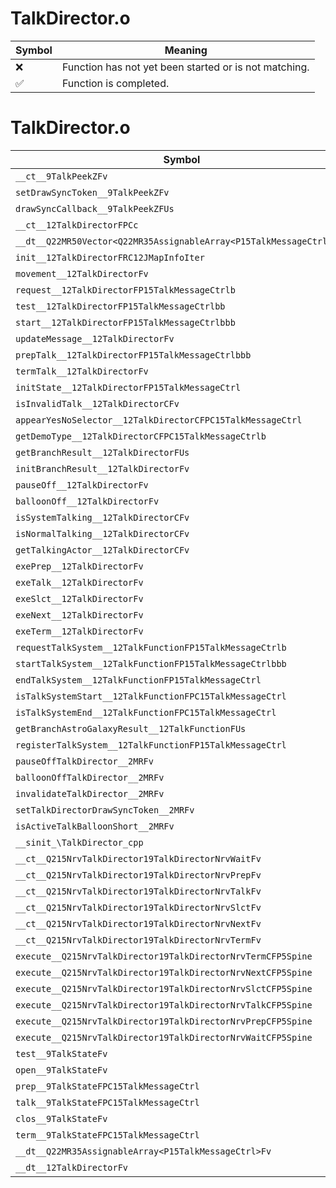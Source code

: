 # TalkDirector.o
| Symbol | Meaning 
| ------------- | ------------- 
| :x: | Function has not yet been started or is not matching. 
| :white_check_mark: | Function is completed. 


# TalkDirector.o
| Symbol | Decompiled? |
| ------------- | ------------- |
| `__ct__9TalkPeekZFv` | :x: |
| `setDrawSyncToken__9TalkPeekZFv` | :x: |
| `drawSyncCallback__9TalkPeekZFUs` | :x: |
| `__ct__12TalkDirectorFPCc` | :x: |
| `__dt__Q22MR50Vector<Q22MR35AssignableArray<P15TalkMessageCtrl>>Fv` | :x: |
| `init__12TalkDirectorFRC12JMapInfoIter` | :x: |
| `movement__12TalkDirectorFv` | :x: |
| `request__12TalkDirectorFP15TalkMessageCtrlb` | :x: |
| `test__12TalkDirectorFP15TalkMessageCtrlbb` | :x: |
| `start__12TalkDirectorFP15TalkMessageCtrlbbb` | :x: |
| `updateMessage__12TalkDirectorFv` | :x: |
| `prepTalk__12TalkDirectorFP15TalkMessageCtrlbbb` | :x: |
| `termTalk__12TalkDirectorFv` | :x: |
| `initState__12TalkDirectorFP15TalkMessageCtrl` | :x: |
| `isInvalidTalk__12TalkDirectorCFv` | :x: |
| `appearYesNoSelector__12TalkDirectorCFPC15TalkMessageCtrl` | :x: |
| `getDemoType__12TalkDirectorCFPC15TalkMessageCtrlb` | :x: |
| `getBranchResult__12TalkDirectorFUs` | :x: |
| `initBranchResult__12TalkDirectorFv` | :x: |
| `pauseOff__12TalkDirectorFv` | :x: |
| `balloonOff__12TalkDirectorFv` | :x: |
| `isSystemTalking__12TalkDirectorCFv` | :x: |
| `isNormalTalking__12TalkDirectorCFv` | :x: |
| `getTalkingActor__12TalkDirectorCFv` | :x: |
| `exePrep__12TalkDirectorFv` | :x: |
| `exeTalk__12TalkDirectorFv` | :x: |
| `exeSlct__12TalkDirectorFv` | :x: |
| `exeNext__12TalkDirectorFv` | :x: |
| `exeTerm__12TalkDirectorFv` | :x: |
| `requestTalkSystem__12TalkFunctionFP15TalkMessageCtrlb` | :x: |
| `startTalkSystem__12TalkFunctionFP15TalkMessageCtrlbbb` | :x: |
| `endTalkSystem__12TalkFunctionFP15TalkMessageCtrl` | :x: |
| `isTalkSystemStart__12TalkFunctionFPC15TalkMessageCtrl` | :x: |
| `isTalkSystemEnd__12TalkFunctionFPC15TalkMessageCtrl` | :x: |
| `getBranchAstroGalaxyResult__12TalkFunctionFUs` | :x: |
| `registerTalkSystem__12TalkFunctionFP15TalkMessageCtrl` | :x: |
| `pauseOffTalkDirector__2MRFv` | :x: |
| `balloonOffTalkDirector__2MRFv` | :x: |
| `invalidateTalkDirector__2MRFv` | :x: |
| `setTalkDirectorDrawSyncToken__2MRFv` | :x: |
| `isActiveTalkBalloonShort__2MRFv` | :x: |
| `__sinit_\TalkDirector_cpp` | :x: |
| `__ct__Q215NrvTalkDirector19TalkDirectorNrvWaitFv` | :x: |
| `__ct__Q215NrvTalkDirector19TalkDirectorNrvPrepFv` | :x: |
| `__ct__Q215NrvTalkDirector19TalkDirectorNrvTalkFv` | :x: |
| `__ct__Q215NrvTalkDirector19TalkDirectorNrvSlctFv` | :x: |
| `__ct__Q215NrvTalkDirector19TalkDirectorNrvNextFv` | :x: |
| `__ct__Q215NrvTalkDirector19TalkDirectorNrvTermFv` | :x: |
| `execute__Q215NrvTalkDirector19TalkDirectorNrvTermCFP5Spine` | :x: |
| `execute__Q215NrvTalkDirector19TalkDirectorNrvNextCFP5Spine` | :x: |
| `execute__Q215NrvTalkDirector19TalkDirectorNrvSlctCFP5Spine` | :x: |
| `execute__Q215NrvTalkDirector19TalkDirectorNrvTalkCFP5Spine` | :x: |
| `execute__Q215NrvTalkDirector19TalkDirectorNrvPrepCFP5Spine` | :x: |
| `execute__Q215NrvTalkDirector19TalkDirectorNrvWaitCFP5Spine` | :x: |
| `test__9TalkStateFv` | :x: |
| `open__9TalkStateFv` | :x: |
| `prep__9TalkStateFPC15TalkMessageCtrl` | :x: |
| `talk__9TalkStateFPC15TalkMessageCtrl` | :x: |
| `clos__9TalkStateFv` | :x: |
| `term__9TalkStateFPC15TalkMessageCtrl` | :x: |
| `__dt__Q22MR35AssignableArray<P15TalkMessageCtrl>Fv` | :x: |
| `__dt__12TalkDirectorFv` | :x: |
